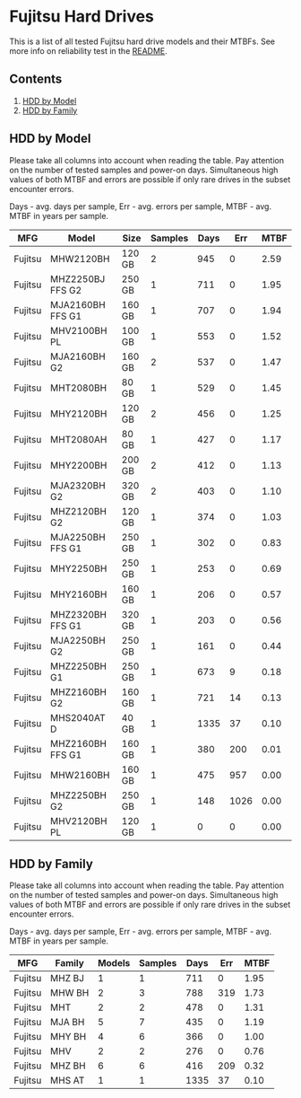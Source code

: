 Fujitsu Hard Drives
===================

This is a list of all tested Fujitsu hard drive models and their MTBFs. See more
info on reliability test in the [README](https://github.com/bsdhw/SMART).

Contents
--------

1. [ HDD by Model  ](#hdd-by-model)
2. [ HDD by Family ](#hdd-by-family)

HDD by Model
------------

Please take all columns into account when reading the table. Pay attention on the
number of tested samples and power-on days. Simultaneous high values of both MTBF
and errors are possible if only rare drives in the subset encounter errors.

Days - avg. days per sample,
Err  - avg. errors per sample,
MTBF - avg. MTBF in years per sample.

| MFG       | Model              | Size   | Samples | Days  | Err   | MTBF |
|-----------|--------------------|--------|---------|-------|-------|------|
| Fujitsu   | MHW2120BH          | 120 GB | 2       | 945   | 0     | 2.59   |
| Fujitsu   | MHZ2250BJ FFS G2   | 250 GB | 1       | 711   | 0     | 1.95   |
| Fujitsu   | MJA2160BH FFS G1   | 160 GB | 1       | 707   | 0     | 1.94   |
| Fujitsu   | MHV2100BH PL       | 100 GB | 1       | 553   | 0     | 1.52   |
| Fujitsu   | MJA2160BH G2       | 160 GB | 2       | 537   | 0     | 1.47   |
| Fujitsu   | MHT2080BH          | 80 GB  | 1       | 529   | 0     | 1.45   |
| Fujitsu   | MHY2120BH          | 120 GB | 2       | 456   | 0     | 1.25   |
| Fujitsu   | MHT2080AH          | 80 GB  | 1       | 427   | 0     | 1.17   |
| Fujitsu   | MHY2200BH          | 200 GB | 2       | 412   | 0     | 1.13   |
| Fujitsu   | MJA2320BH G2       | 320 GB | 2       | 403   | 0     | 1.10   |
| Fujitsu   | MHZ2120BH G2       | 120 GB | 1       | 374   | 0     | 1.03   |
| Fujitsu   | MJA2250BH FFS G1   | 250 GB | 1       | 302   | 0     | 0.83   |
| Fujitsu   | MHY2250BH          | 250 GB | 1       | 253   | 0     | 0.69   |
| Fujitsu   | MHY2160BH          | 160 GB | 1       | 206   | 0     | 0.57   |
| Fujitsu   | MHZ2320BH FFS G1   | 320 GB | 1       | 203   | 0     | 0.56   |
| Fujitsu   | MJA2250BH G2       | 250 GB | 1       | 161   | 0     | 0.44   |
| Fujitsu   | MHZ2250BH G1       | 250 GB | 1       | 673   | 9     | 0.18   |
| Fujitsu   | MHZ2160BH G2       | 160 GB | 1       | 721   | 14    | 0.13   |
| Fujitsu   | MHS2040AT D        | 40 GB  | 1       | 1335  | 37    | 0.10   |
| Fujitsu   | MHZ2160BH FFS G1   | 160 GB | 1       | 380   | 200   | 0.01   |
| Fujitsu   | MHW2160BH          | 160 GB | 1       | 475   | 957   | 0.00   |
| Fujitsu   | MHZ2250BH G2       | 250 GB | 1       | 148   | 1026  | 0.00   |
| Fujitsu   | MHV2120BH PL       | 120 GB | 1       | 0     | 0     | 0.00   |

HDD by Family
-------------

Please take all columns into account when reading the table. Pay attention on the
number of tested samples and power-on days. Simultaneous high values of both MTBF
and errors are possible if only rare drives in the subset encounter errors.

Days - avg. days per sample,
Err  - avg. errors per sample,
MTBF - avg. MTBF in years per sample.

| MFG       | Family                 | Models | Samples | Days  | Err   | MTBF |
|-----------|------------------------|--------|---------|-------|-------|------|
| Fujitsu   | MHZ BJ                 | 1      | 1       | 711   | 0     | 1.95   |
| Fujitsu   | MHW BH                 | 2      | 3       | 788   | 319   | 1.73   |
| Fujitsu   | MHT                    | 2      | 2       | 478   | 0     | 1.31   |
| Fujitsu   | MJA BH                 | 5      | 7       | 435   | 0     | 1.19   |
| Fujitsu   | MHY BH                 | 4      | 6       | 366   | 0     | 1.00   |
| Fujitsu   | MHV                    | 2      | 2       | 276   | 0     | 0.76   |
| Fujitsu   | MHZ BH                 | 6      | 6       | 416   | 209   | 0.32   |
| Fujitsu   | MHS AT                 | 1      | 1       | 1335  | 37    | 0.10   |
